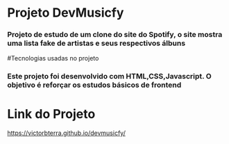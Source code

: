 # Projeto DevMusicfy

### Projeto de estudo de um clone do site do Spotify, o site mostra uma lista fake de artistas e seus respectivos álbuns

#Tecnologias usadas no projeto


### Este projeto foi desenvolvido com HTML,CSS,Javascript. O objetivo é reforçar os estudos básicos de frontend

# Link do Projeto
https://victorbterra.github.io/devmusicfy/
